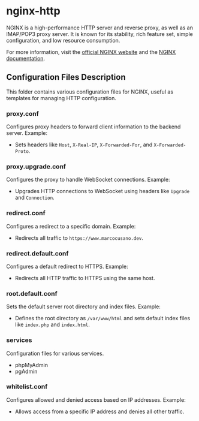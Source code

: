 # nginx-http

NGINX is a high-performance HTTP server and reverse proxy, as well as an IMAP/POP3 proxy server. It is known for its stability, rich feature set, simple configuration, and low resource consumption.

For more information, visit the [official NGINX website](https://nginx.org/) and the [NGINX documentation](https://nginx.org/en/docs/).

## Configuration Files Description

This folder contains various configuration files for NGINX, useful as templates for managing HTTP configuration.

### proxy.conf
Configures proxy headers to forward client information to the backend server. Example:
- Sets headers like `Host`, `X-Real-IP`, `X-Forwarded-For`, and `X-Forwarded-Proto`.

### proxy.upgrade.conf
Configures the proxy to handle WebSocket connections. Example:
- Upgrades HTTP connections to WebSocket using headers like `Upgrade` and `Connection`.

### redirect.conf
Configures a redirect to a specific domain. Example:
- Redirects all traffic to `https://www.marcocusano.dev`.

### redirect.default.conf
Configures a default redirect to HTTPS. Example:
- Redirects all HTTP traffic to HTTPS using the same host.

### root.default.conf
Sets the default server root directory and index files. Example:
- Defines the root directory as `/var/www/html` and sets default index files like `index.php` and `index.html`.

### services
Configuration files for various services.
- phpMyAdmin
- pgAdmin

### whitelist.conf
Configures allowed and denied access based on IP addresses. Example:
- Allows access from a specific IP address and denies all other traffic.
